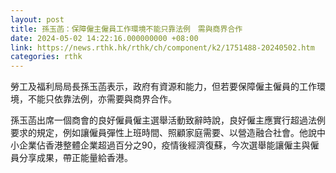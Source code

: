 ```yaml
---
layout: post
title: 孫玉菡：保障僱主僱員工作環境不能只靠法例　需與商界合作
date: 2024-05-02 14:22:16.000000000 +08:00
link: https://news.rthk.hk/rthk/ch/component/k2/1751488-20240502.htm
categories: rthk
---
```


勞工及福利局局長孫玉菡表示，政府有資源和能力，但若要保障僱主僱員的工作環境，不能只依靠法例，亦需要與商界合作。

孫玉菡出席一個商會的良好僱員僱主選舉活動致辭時說，良好僱主應實行超過法例要求的規定，例如讓僱員彈性上班時間、照顧家庭需要、以營造融合社會。他說中小企業佔香港整體企業超過百分之90，疫情後經濟復蘇，今次選舉能讓僱主與僱員分享成果，帶正能量給香港。
